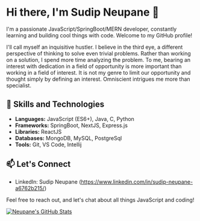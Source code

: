 # Hi there, I'm Sudip Neupane 👋

I'm a passionate JavaScript/SpringBoot/MERN developer, constantly learning and building cool things with code. Welcome to my GitHub profile!

I'll call myself an inquisitive hustler. I believe in the third eye, a different perspective of thinking to solve even trivial problems. 
Rather than working on a solution, I spend more time analyzing the problem. 
To me, bearing an interest with dedication in a field of opportunity is more important than working in a field of interest. 
It is not my genre to limit our opportunity and thought simply by defining an interest. Omniscient intrigues me more than specialist.

## 🚀 Skills and Technologies

- **Languages:** JavaScript (ES6+), Java, C, Python
- **Frameworks:** SpringBoot, NextJS, Express.js
- **Libraries:** ReactJS
- **Databases:** MongoDB, MySQL, PostgreSql
- **Tools:** Git, VS Code, Intellij

## 📫 Let's Connect

- LinkedIn: Sudip Neupane (https://www.linkedin.com/in/sudip-neupane-a6762b215/)

Feel free to reach out, and let's chat about all things JavaScript and coding!

[![Neupane's GitHub Stats](https://github-readme-stats.vercel.app/api?username=neup-sudip&hide=issues&count_private=true&show_icons=true&theme=calm)](https://github.com/neup-sudip)

